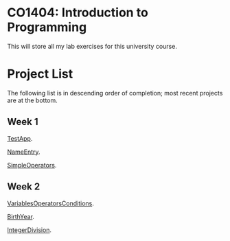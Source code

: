 # CO1404: Introduction to Programming 
This will store all my lab exercises for this university course.

# Project List
The following list is in descending order of completion; most recent projects are at the bottom.
## Week 1
<a href="Week1/TestApp">TestApp</a>.

<a href="Week1/NameEntry">NameEntry</a>.

<a href="Week1/SimpleOperators">SimpleOperators</a>.

## Week 2
<a href="Week2/VariablesOperatorsConditions">VariablesOperatorsConditions</a>.

<a href="Week2/BirthYear">BirthYear</a>.

<a href="Week2/IntegerDivision">IntegerDivision</a>.